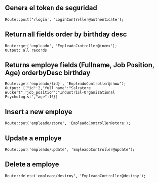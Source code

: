 ## Genera el token de seguridad

```
Route::post('/login', 'LoginController@authenticate');
```

## Return all fields order by birthday desc

```
Route::get('empleado', 'EmpleadoController@index');
Output: all records
```

## Returns employe fields (Fullname, Job Position, Age) orderbyDesc birthday

```
Route::get('empleado/{id}', 'EmpleadoController@show');
Output: [{"id":2,"full_name":"Salvatore Wuckert","job_position":"Industrial-Organizational Psychologist","age":16}]
```

## Insert a new employe

```
Route::put('empleado/store', 'EmpleadoController@store');
```

## Update a employe

```
Route::put('empleado/update', 'EmpleadoController@update');
```

## Delete a employe

```
Route::delete('empleado/destroy', 'EmpleadoController@destroy');
```
